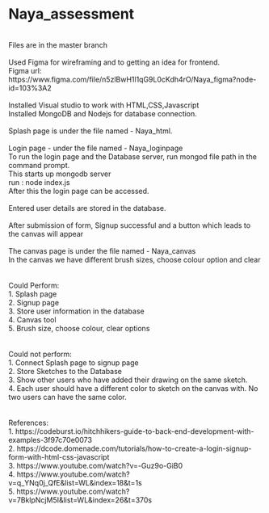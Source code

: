 # Naya_assessment
<br/>
Files are in the master branch <br/>
<br/>
Used Figma for wireframing and to getting an idea for frontend. <br/>
Figma url: https://www.figma.com/file/n5zlBwH1l1qG9L0cKdh4rO/Naya_figma?node-id=103%3A2 <br/>
<br/>
Installed Visual studio to work with HTML,CSS,Javascript </br>
Installed MongoDB and Nodejs for database connection. <br/>
<br/>
Splash page is under the file named - Naya_html.<br/>

<br/>
Login page - under the file named - Naya_loginpage <br/>
To run the login page and the Database server, run mongod file path in the command prompt.<br/>
This starts up mongodb server<br/>
run : node index.js<br/>
After this the login page can be accessed. <br/>
<br/>
Entered user details are stored in the database. </br>
</br>
After submission of form, Signup successful and a button which leads to the canvas will appear <br/>
</br>
The canvas page is under the file named - Naya_canvas <br/>
In the canvas we have different brush sizes, choose colour option and clear <br/>
<br/>
<br/>
Could Perform: <br/>
1. Splash page <br/>
2. Signup page <br/>
3. Store user information in the database <br/>
4. Canvas tool <br/>
5. Brush size, choose colour, clear options <br/>
<br/>
<br/>
Could not perform: <br/>
1. Connect Splash page to signup page <br/>
2. Store Sketches to the Database <br/>
3. Show other users who have added their drawing on the same sketch. <br/>
4. Each user should have a different color to sketch on the canvas with. No two users can have the same color. <br/>
<br/>
<br/>
References: <br/>
1. https://codeburst.io/hitchhikers-guide-to-back-end-development-with-examples-3f97c70e0073 <br/>
2. https://dcode.domenade.com/tutorials/how-to-create-a-login-signup-form-with-html-css-javascript <br/>
3. https://www.youtube.com/watch?v=-Guz9o-GiB0 <br/>
4. https://www.youtube.com/watch?v=q_YNq0j_QfE&list=WL&index=18&t=1s <br/>
5. https://www.youtube.com/watch?v=7BklpNcjM5I&list=WL&index=26&t=370s <br/>


